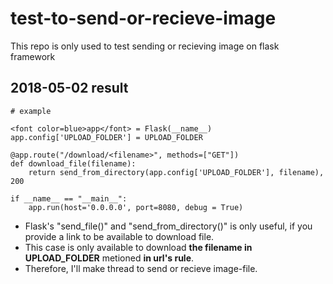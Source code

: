# test-to-send-or-recieve-image
This repo is only used to test sending or recieving image on flask framework

## 2018-05-02 result

```
# example

<font color=blue>app</font> = Flask(__name__)
app.config['UPLOAD_FOLDER'] = UPLOAD_FOLDER

@app.route("/download/<filename>", methods=["GET"])
def download_file(filename):
    return send_from_directory(app.config['UPLOAD_FOLDER'], filename), 200
    
if __name__ == "__main__":
    app.run(host='0.0.0.0', port=8080, debug = True)
```


- Flask's "send_file()" and "send_from_directory()" is only useful, if you provide a link to be available to download file.
- This case is only available to download **the filename in UPLOAD_FOLDER** metioned **in url's rule**.
- Therefore, I'll make thread to send or recieve image-file.
